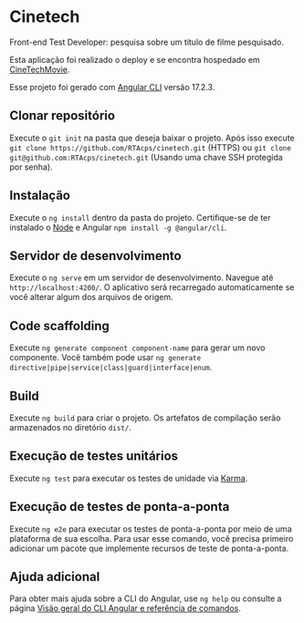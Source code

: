 # Cinetech

Front-end Test Developer: pesquisa sobre um título de filme pesquisado.

Esta aplicação foi realizado o deploy e se encontra hospedado em [CineTechMovie](https://cinetechmovie.netlify.app).

Esse projeto foi gerado com [Angular CLI](https://github.com/angular/angular-cli) versão 17.2.3.

## Clonar repositório

Execute o `git init` na pasta que deseja baixar o projeto. Após isso execute `git clone https://github.com/RTAcps/cinetech.git` (HTTPS) ou `git clone git@github.com:RTAcps/cinetech.git` (Usando uma chave SSH protegida por senha).

## Instalação

Execute o `ng install` dentro da pasta do projeto. Certifique-se de ter instalado o [Node](https://nodejs.org/en/download/) e Angular `npm install -g @angular/cli`.

## Servidor de desenvolvimento

Execute o `ng serve` em um servidor de desenvolvimento. Navegue até `http://localhost:4200/`. O aplicativo será recarregado automaticamente se você alterar algum dos arquivos de origem.

## Code scaffolding

Execute `ng generate component component-name` para gerar um novo componente. Você também pode usar `ng generate directive|pipe|service|class|guard|interface|enum`.

## Build

Execute `ng build` para criar o projeto. Os artefatos de compilação serão armazenados no diretório `dist/`.

## Execução de testes unitários

Execute `ng test` para executar os testes de unidade via [Karma](https://karma-runner.github.io).

## Execução de testes de ponta-a-ponta

Execute `ng e2e` para executar os testes de ponta-a-ponta por meio de uma plataforma de sua escolha. Para usar esse comando, você precisa primeiro adicionar um pacote que implemente recursos de teste de ponta-a-ponta.

## Ajuda adicional

Para obter mais ajuda sobre a CLI do Angular, use `ng help` ou consulte a página [Visão geral do CLI Angular e referência de comandos](https://angular.io/cli).
